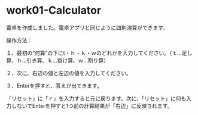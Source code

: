 # work01-Calculator
電卓を作成しました。電卓アプリと同じように四則演算ができます。

操作方法：

１、最初の”何算”の下にt・ｈ・ｋ・ｗのどれかを入力してください。（ｔ…足し算、ｈ…引き算、ｋ…掛け算、ｗ…割り算）

２、次に、右辺の値と左辺の値を入力してください。

３、Enterを押すと、答えが出てきます。

「リセット」に「ｒ」を入力すると元に戻ります。次に、「リセット」に何も入力しないでEnterを押すと1つ前の計算結果が「右辺」に反映されます。
